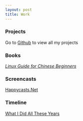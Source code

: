 ```yaml
---
layout: post
title: Work
---
```


### Projects

Go to [Github][github-peter] to view all my projects

### Books

_[Linux Guide for Chinese Beginners][lgcb]_

### Screencasts

[Happycasts.Net][hc]

### Timeline

[What I Did All These Years](http://happypeter.github.com/work/time.html)

[github-peter]:http://github.com/happypeter
[lgcb]:http://happypeter.github.com/LGCB/
[hc]:http://www.happycasts.net
